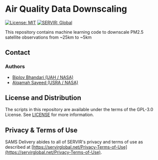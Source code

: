 # Air Quality Data Downscaling

[![License: MIT](https://img.shields.io/badge/License-MIT-yellow.svg)](https://opensource.org/licenses/MIT)
[![SERVIR: Global](https://img.shields.io/badge/SERVIR-Global-green)](https://servirglobal.net)

This repository contains machine learning code to downscale PM2.5 satellite observations from ~25km to ~5km

## Contact

### Authors

- [Biplov Bhandari (UAH / NASA)](mailto:bB0134@uah.edu)
- [Alqamah Sayeed (USRA / NASA)](mailto:asayeed@usra.edu)

## License and Distribution

The scripts in this repository are available under the terms of the GPL-3.0 License. See
[LICENSE](https://github.com/SERVIR/aq_downscale/blob/main/LICENSE) for more information.

## Privacy & Terms of Use

SAMS Delivery abides to all of SERVIR's privacy and terms of use as described
at [https://servirglobal.net/Privacy-Terms-of-Use](https://servirglobal.net/Privacy-Terms-of-Use).
